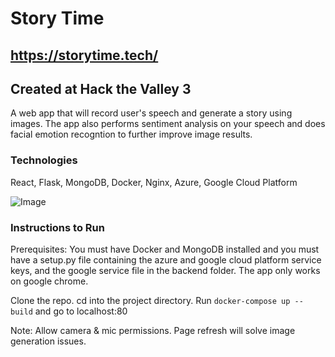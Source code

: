 # Story Time
## https://storytime.tech/
## Created at Hack the Valley 3

A web app that will record user's speech and generate a story using images. The app also performs sentiment analysis on your speech and does facial emotion recogntion to further improve image results.

### Technologies
React, Flask, MongoDB, Docker, Nginx, Azure, Google Cloud Platform

![Image](https://i.imgur.com/uBJGTHU.png)

### Instructions to Run
Prerequisites: You must have Docker and MongoDB installed and you must have a setup.py file containing the azure and google cloud platform service keys, and the google service file in the backend folder. The app only works on google chrome.

Clone the repo. cd into the project directory. Run `docker-compose up --build` and go to localhost:80

Note: Allow camera & mic permissions. Page refresh will solve image generation issues.
